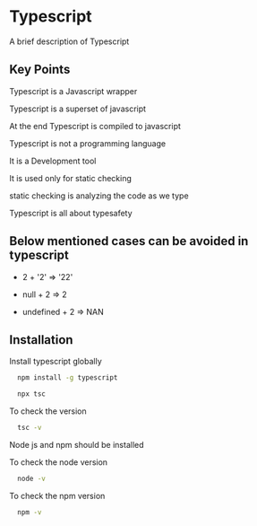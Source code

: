 # Typescript

A brief description of Typescript

## Key Points

Typescript is a Javascript wrapper

Typescript is a superset of javascript

At the end Typescript is compiled to javascript

Typescript is not a programming language

It is a Development tool

It is used only for static checking

static checking is analyzing the code as we type

Typescript is all about typesafety


## Below mentioned cases can be avoided in typescript

-  2 + '2' => '22'

-  null + 2 => 2

-  undefined + 2 => NAN

## Installation

Install typescript globally

```bash
  npm install -g typescript
```

```bash
  npx tsc
```

To check the version

```bash
  tsc -v
```

Node js and npm should be installed

To check the node version

```bash
  node -v
```

To check the  npm version

```bash
  npm -v
```